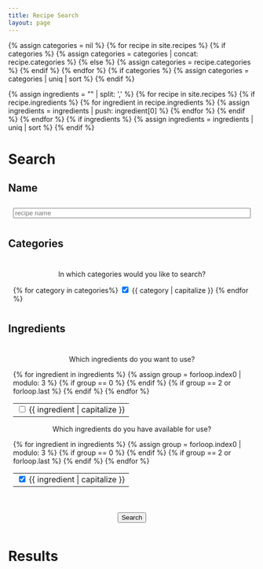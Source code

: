 ```yaml
---
title: Recipe Search
layout: page
---
```

{% assign categories = nil %}
{% for recipe in site.recipes %}
{% if categories %}
    {% assign categories = categories | concat: recipe.categories %}
{% else %}
    {% assign categories = recipe.categories %}
{% endif %}
{% endfor %}
{% if categories %}
{% assign categories = categories | uniq | sort %}
{% endif %}

{% assign ingredients = "" | split: ',' %}
{% for recipe in site.recipes %}
    {% if recipe.ingredients %}
    {% for ingredient in recipe.ingredients %}
        {% assign ingredients = ingredients | push: ingredient[0] %}
    {% endfor %}
    {% endif %}
{% endfor %}
{% if ingredients %}
{% assign ingredients = ingredients | uniq | sort %}
{% endif %}

<h1>Search</h1>
<form id="searchForm">

<h2>Name</h2>
<div style="padding: 10px;">
    <input id="title" name="title" style="width: 100%;" placeholder="recipe name"/>
</div>

<h2>Categories</h2>
<div style="padding: 10px;">
    <p style="text-align: center;">
    In which categories would you like to search?
    </p>
    {% for category in categories%}
    <input type="checkbox" id="category.{{category}}" name="category.{{category}}" value="{{category}}" checked>
    <label for="category.{{category}}">{{ category | capitalize }}</label>
    {% endfor %}
</div>

<h2>Ingredients</h2>
<div style="padding: 10px;">
    <p style="text-align: center;">
    Which ingredients do you want to use?
    </p>
    <table style="background-color: transparent">
        {% for ingredient in ingredients %}
            {% assign group = forloop.index0 | modulo: 3 %}
            {% if group == 0 %}
            <tr>
            {% endif %}
                <td>
                    <input type="checkbox" id="ingredient.{{ingredient}}" name="ingredient.{{ingredient}}" value="{{ingredient}}">
                    <label for="ingredient.{{ingredient}}">{{ ingredient | capitalize }}</label>
                </td>
            {% if group == 2 or forloop.last %}
            </tr>
            {% endif %}
        {% endfor %}
    </table>
    <p style="text-align: center;">
    Which ingredients do you have available for use?
    </p>
    <table style="background-color: transparent">
        {% for ingredient in ingredients %}
            {% assign group = forloop.index0 | modulo: 3 %}
            {% if group == 0 %}
            <tr>
            {% endif %}
                <td>
                    <input type="checkbox" id="owned.{{ingredient}}" name="owned.{{ingredient}}" value="{{ingredient}}" checked>
                    <label for="owned.{{ingredient}}">{{ ingredient | capitalize }}</label>
                </td>
            {% if group == 2 or forloop.last %}
            </tr>
            {% endif %}
        {% endfor %}
    </table>
</div>

</form>

<div style="text-align: center; padding: 12px;">
    <button onclick="search();">Search</button>
</div>

<h1>Results</h1>
<ul id="searchResults">
</ul>

<script>
var store = [
    {% for recipe in site.recipes %}{
        "title"    : {{ recipe.title | jsonify }},
        "categories" : {{ recipe.categories | jsonify }},
        "ingredients" : {{ recipe.ingredients | jsonify }},
        "url"      : {{ recipe.url | prepend: site.baseurl | jsonify }}
    } {% unless forloop.last %},{% endunless %}{% endfor %}
];

function search() {
    var form = $("#searchForm").serializeArray();
    var data = {};
    $.map(form, function(n, i){
        data[n['name']] = n['value'];
    });
    var search = {
        title: data["title"],
        categories: Object.keys(data).filter(key => key.startsWith("category")).map(key => data[key]),
        ingredients: {
            desired: Object.keys(data).filter(key => key.startsWith("ingredient")).map(key => data[key]),
            owned: Object.keys(data).filter(key => key.startsWith("owned")).map(key => data[key])
        }
        
    };
    window.lastSearch = search;
    search.results = query(search.title, search.categories, search.ingredients);

    var results = document.getElementById('searchResults');
    results.innerHTML = '';
    for (var i = 0 ; i < search.results.length; i++) {
        var link = document.createElement('a');
        link.href = search.results[i].url;
        link.innerText = search.results[i].title;
        var container = document.createElement('li');
        container.appendChild(link);
        results.appendChild(container);
    }
}

function arrayContainsAnotherArray(source, requiredValues){
    if (source === null || requiredValues === null)
        return true;

    for(var i = 0; i < requiredValues.length; i++){
        if (!source.includes(requiredValues[i])) {
            return false;
        }
    }
    return true;
}

function query(title, categories, ingredients) {
    var results = [];
    var lower_title = title.toLowerCase();
    store.forEach(item => {
        if (!item)
            return;
            
        var matches_title = item.title.toLowerCase().includes(lower_title);
        var in_category = item.categories.some(r => categories.includes(r));
        var recipe_ingredients = (!item.ingredients ? [] : Object.keys(item.ingredients));
        var uses_all_ingredients = arrayContainsAnotherArray(recipe_ingredients, ingredients.desired);
        var have_all_ingredients = arrayContainsAnotherArray(ingredients.owned, recipe_ingredients);
        if (matches_title && in_category && uses_all_ingredients && have_all_ingredients) {
            results.push(item);
        }
    });
    return results;
}
</script>